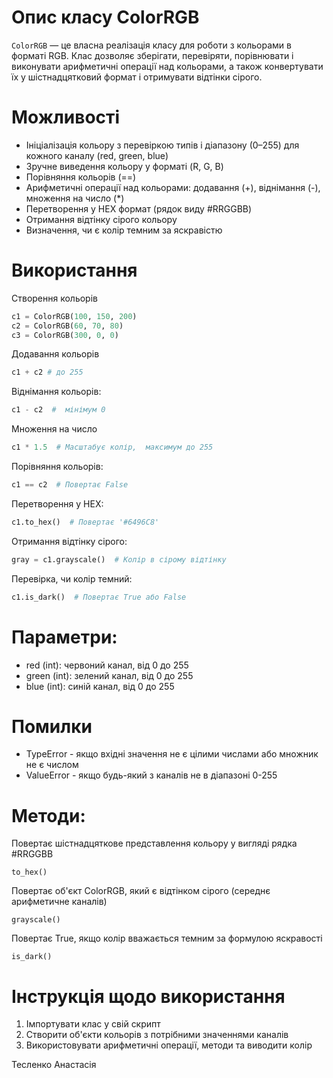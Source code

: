# Опис класу ColorRGB
`ColorRGB` — це власна реалізація класу для роботи з кольорами в форматі RGB. Клас дозволяє зберігати, перевіряти, порівнювати і виконувати арифметичні операції над кольорами, а також конвертувати їх у шістнадцятковий формат і отримувати відтінки сірого.
# Можливості
- Ініціалізація кольору з перевіркою типів і діапазону (0–255) для кожного каналу (red, green, blue)
- Зручне виведення кольору у форматі (R, G, B)
- Порівняння кольорів (==)
- Арифметичні операції над кольорами: додавання (+), віднімання (-), множення на число (*)
- Перетворення у HEX формат (рядок виду #RRGGBB)
- Отримання відтінку сірого кольору
- Визначення, чи є колір темним за яскравістю
# Використання
Створення кольорів
```python
c1 = ColorRGB(100, 150, 200)
c2 = ColorRGB(60, 70, 80)
c3 = ColorRGB(300, 0, 0)
```
Додавання кольорів
```python
c1 + c2 # до 255
```
Віднімання кольорів:
```python
c1 - c2  #  мінімум 0
```
Множення на число 
```python
c1 * 1.5  # Масштабує колір,  максимум до 255
```
Порівняння кольорів:
```python
c1 == c2  # Повертає False
```
Перетворення у HEX:
```python
c1.to_hex()  # Повертає '#6496C8'
```
Отримання відтінку сірого:
```python
gray = c1.grayscale()  # Колір в сірому відтінку
```
Перевірка, чи колір темний:
```python
c1.is_dark()  # Повертає True або False
```
# Параметри:
- red (int): червоний канал, від 0 до 255
- green (int): зелений канал, від 0 до 255
- blue (int): синій канал, від 0 до 255
# Помилки
- TypeError - якщо вхідні значення не є цілими числами або множник не є числом
- ValueError - якщо будь-який з каналів не в діапазоні 0-255
# Методи:
Повертає шістнадцяткове представлення кольору у вигляді рядка #RRGGBB

`to_hex()`

Повертає об'єкт ColorRGB, який є відтінком сірого (середнє арифметичне каналів)

`grayscale()`

Повертає True, якщо колір вважається темним за формулою яскравості

`is_dark()`

# Інструкція щодо використання
1. Імпортувати клас у свій скрипт
2. Створити об'єкти кольорів з потрібними значеннями каналів
3. Використовувати арифметичні операції, методи та виводити колір

Тесленко Анастасія
